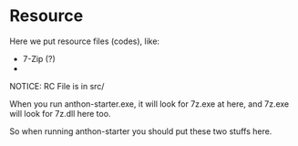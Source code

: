 # Resource

Here we put resource files (codes), like:

  * 7-Zip (?)
  * 

NOTICE: RC File is in src/

When you run anthon-starter.exe, it will look for 7z.exe at here, and 7z.exe will look for 7z.dll here too.

So when running anthon-starter you should put these two stuffs here.